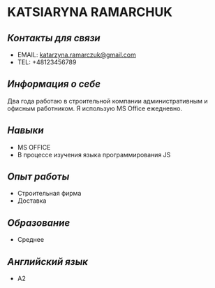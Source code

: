 # KATSIARYNA RAMARCHUK
## *Контакты для связи* 
* EMAIL: katarzyna.ramarczuk@gmail.com
* TEL: +48123456789
## *Информация о себе*
Два года работаю в строительной компании административным и офисным работником. Я использую MS Office ежедневно.
## *Навыки*
* MS OFFICE
* В процессе изучения языка программирования JS
## *Опыт работы*
* Строительная фирма
* Доставка
## *Образование*
* Среднее
## *Английский язык*
* A2